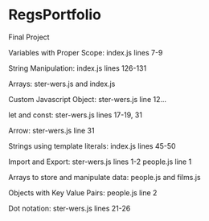 # RegsPortfolio

Final Project

Variables with Proper Scope: 
index.js lines 7-9

String Manipulation:
index.js lines 126-131

Arrays:
ster-wers.js and index.js

Custom Javascript Object:
ster-wers.js line 12...


let and const:
ster-wers.js lines 17-19, 31

Arrow:
ster-wers.js line 31

Strings using template literals:
index.js lines 45-50

Import and Export:
ster-wers.js lines 1-2
people.js line 1


Arrays to store and manipulate data: 
people.js and films.js

Objects with Key Value Pairs: 
people.js line 2


Dot notation:
ster-wers.js lines 21-26